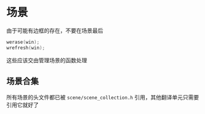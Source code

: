 # 场景

由于可能有边框的存在，不要在场景最后

```c
werase(win);
wrefresh(win);
```

这些应该交由管理场景的函数处理

## 场景合集

所有场景的头文件都已被 `scene/scene_collection.h` 引用，其他翻译单元只需要引用它就好了
